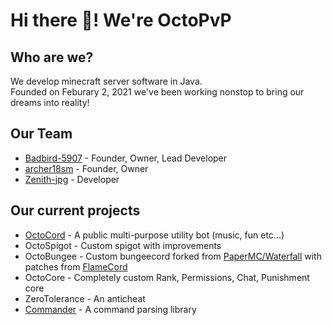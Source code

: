 # Hi there 👋! We're OctoPvP

## Who are we?
We develop minecraft server software in Java. <br>
Founded on Feburary 2, 2021 we've been working nonstop to bring our dreams into reality!

## Our Team
 - [Badbird-5907](https://github.com/Badbird-5907) - Founder, Owner, Lead Developer
 - [archer18sm](https://twitter.com/archer18sm) - Founder, Owner
 - [Zenith-jpg](https://github.com/Zenith-jpg) - Developer

## Our current projects
 - [OctoCord](https://badbird5907.xyz/octocord) - A public multi-purpose utility bot (music, fun etc...)
 - OctoSpigot - Custom spigot with improvements
 - OctoBungee - Custom bungeecord forked from [PaperMC/Waterfall](https://github.com/PaperMC/Waterfall) with patches from [FlameCord](https://github.com/2lstudios-mc/FlameCord)
 - OctoCore - Completely custom Rank, Permissions, Chat, Punishment core
 - ZeroTolerance - An anticheat
 - [Commander](https://github.com/OctoPvP/Commander) - A command parsing library
